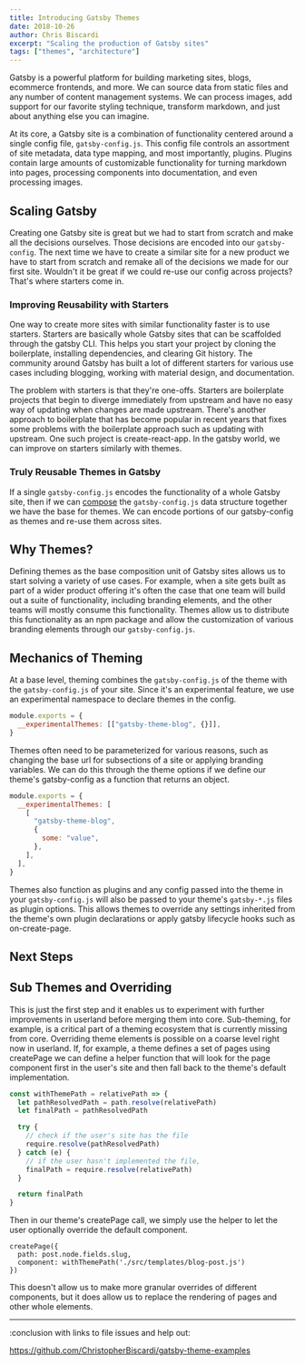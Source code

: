 ```yaml
---
title: Introducing Gatsby Themes
date: 2018-10-26
author: Chris Biscardi
excerpt: "Scaling the production of Gatsby sites"
tags: ["themes", "architecture"]
---
```


Gatsby is a powerful platform for building marketing sites, blogs,
ecommerce frontends, and more. We can source data from static files
and any number of content management systems. We can process images,
add support for our favorite styling technique, transform markdown,
and just about anything else you can imagine.

At its core, a Gatsby site is a combination of functionality centered
around a single config file, `gatsby-config.js`. This config file
controls an assortment of site metadata, data type mapping, and most
importantly, plugins. Plugins contain large amounts of customizable
functionality for turning markdown into pages, processing components
into documentation, and even processing images.

## Scaling Gatsby

Creating one Gatsby site is great but we had to start from scratch and
make all the decisions ourselves. Those decisions are encoded into our
`gatsby-config`. The next time we have to create a similar site for a
new product we have to start from scratch and remake all of the
decisions we made for our first site. Wouldn't it be great if we could
re-use our config across projects? That's where starters come
in.

### Improving Reusability with Starters

One way to create more sites with similar functionality faster is to
use starters. Starters are basically whole Gatsby sites that can be
scaffolded through the gatsby CLI. This helps you start your project
by cloning the boilerplate, installing dependencies, and clearing Git
history. The community around Gatsby has built a lot of different
starters for various use cases including blogging, working with
material design, and documentation.

The problem with starters is that they're one-offs. Starters are
boilerplate projects that begin to diverge immediately from upstream
and have no easy way of updating when changes are made
upstream. There's another approach to boilerplate that has become
popular in recent years that fixes some problems with the boilerplate
approach such as updating with upstream. One such project is
create-react-app. In the gatsby world, we can improve on starters
similarly with themes.

### Truly Reusable Themes in Gatsby

If a single `gatsby-config.js` encodes the functionality of a whole Gatsby
site, then if we can [compose](https://medium.com/javascript-scene/master-the-javascript-interview-what-is-function-composition-20dfb109a1a0) the `gatsby-config.js` data structure together
we have the base for themes. We can encode portions of our
gatsby-config as themes and re-use them across sites.

## Why Themes?

Defining themes as the base composition unit of Gatsby sites allows us to start
solving a variety of use cases. For example, when a site gets built as
part of a wider product offering it's often the case that one team
will build out a suite of functionality, including branding elements,
and the other teams will mostly consume this functionality. Themes
allow us to distribute this functionality as an npm package and allow
the customization of various branding elements through our
`gatsby-config.js`.

## Mechanics of Theming

At a base level, theming combines the `gatsby-config.js` of the
theme with the `gatsby-config.js` of your site. Since it's an experimental
feature, we use an experimental namespace to declare themes in
the config.

```js
module.exports = {
  __experimentalThemes: [["gatsby-theme-blog", {}]],
}
```

Themes often need to be parameterized for various reasons, such as
changing the base url for subsections of a site or applying branding
variables. We can do this through the theme options if we define our
theme's gatsby-config as a function that returns an object.

```js
module.exports = {
  __experimentalThemes: [
    [
      "gatsby-theme-blog",
      {
        some: "value",
      },
    ],
  ],
}
```

Themes also function as plugins and any config passed into the theme
in your `gatsby-config.js` will also be passed to your theme's `gatsby-*.js`
files as plugin options. This allows themes to override any settings
inherited from the theme's own plugin declarations or apply gatsby
lifecycle hooks such as on-create-page.

## Next Steps

## Sub Themes and Overriding

This is just the first step and it enables us to experiment with
further improvements in userland before merging them into
core. Sub-theming, for example, is a critical part of a theming
ecosystem that is currently missing from core. Overriding theme
elements is possible on a coarse level right now in userland. If, for
example, a theme defines a set of pages using createPage we can define
a helper function that will look for the page component first in the
user's site and then fall back to the theme's default implementation.

```js
const withThemePath = relativePath => {
  let pathResolvedPath = path.resolve(relativePath)
  let finalPath = pathResolvedPath

  try {
    // check if the user's site has the file
    require.resolve(pathResolvedPath)
  } catch (e) {
    // if the user hasn't implemented the file,
    finalPath = require.resolve(relativePath)
  }

  return finalPath
}
```

Then in our theme's createPage call, we simply use the helper to let
the user optionally override the default component.

```
createPage({
  path: post.node.fields.slug,
  component: withThemePath('./src/templates/blog-post.js')
})
```

This doesn't allow us to make more granular overrides of different
components, but it does allow us to replace the rendering of pages and
other whole elements.

---

:conclusion with links to file issues and help out:

https://github.com/ChristopherBiscardi/gatsby-theme-examples
